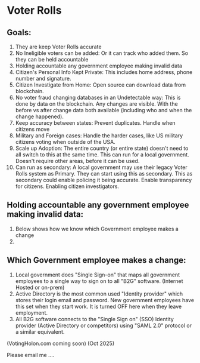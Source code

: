 # Voter Rolls  


## Goals:
1. They are keep Voter Rolls accurate
1. No Ineligible voters can be added: Or it can track who added them. So they can be held accountable
1. Holding accountable any government employee making invalid data
1. Citizen's Personal Info Kept Private: This includes home address, phone number and signature.
1. Citizen Investigate from Home: Open source can download data from blockchain.
1. No voter fraud changing databases in an Undetectable way: This is done by data on the blockchain. Any changes are visible. With the before vs after change data both available (including who and when the change happened).
1. Keep accuracy between states: Prevent duplicates. Handle when citizens move
1. Military and Foreign cases: Handle the harder cases, like US military citizens voting when outside of the USA.
1. Scale up Adoption: The entire country (or entire state) doesn't need to all switch to this at the same time. This can run for a local government. Doesn't require other areas, before it can be used.
1. Can run as secondary: A local government may use their legacy Voter Rolls system as Primary. They can start using this as secondary. This as secondary could enable policing it being accurate. Enable transparency for citizens. Enabling citizen investigators.
   

## Holding accountable any government employee making invalid data:
1. Below shows how we know which Government employee makes a change
1. 


## Which Government employee makes a change:
1. Local government does "Single Sign-on" that maps all government employees to a single way to sign on to all "B2G" software. (Internet Hosted or on-prem)
1. Active Directory is the most common used "Identity provider" which stores their login email and password. New government employees have this set when they start work. It is turned OFF here when they leave employment.
1. All B2G software connects to the "Single Sign on" (SSO) Identity provider (Active Directory or competitors) using "SAML 2.0" protocol or a similar equivalent.


(VotingHolon.com coming soon)   (Oct 2025)

Please email me ....

